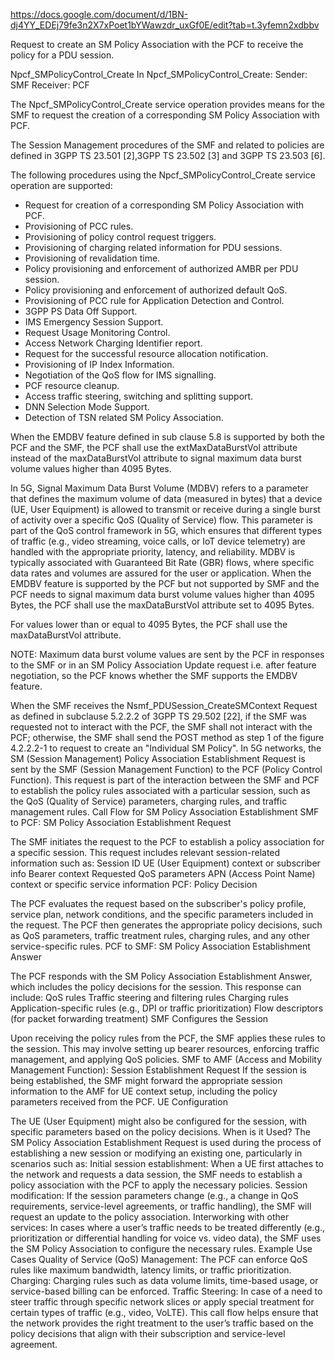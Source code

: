 https://docs.google.com/document/d/1BN-dj4YY_EDEj79fe3n2X7xPoet1bYWawzdr_uxGf0E/edit?tab=t.3yfemn2xdbbv

Request to create an SM Policy Association with
the PCF to receive the policy for a PDU session.

Npcf_SMPolicyControl_Create
In Npcf_SMPolicyControl_Create:
Sender: SMF
Receiver: PCF

The Npcf_SMPolicyControl_Create service operation provides means for the SMF to request the creation of a corresponding SM Policy Association with PCF.

The Session Management procedures of the SMF and related to policies are defined in 3GPP TS 23.501 [2],3GPP TS 23.502 [3] and 3GPP TS 23.503 [6].

The following procedures using the Npcf_SMPolicyControl_Create service operation are supported:

- Request for creation of a corresponding SM Policy Association with PCF.
- Provisioning of PCC rules.
- Provisioning of policy control request triggers.
- Provisioning of charging related information for PDU sessions.
- Provisioning of revalidation time.
- Policy provisioning and enforcement of authorized AMBR per PDU session.
- Policy provisioning and enforcement of authorized default QoS.
- Provisioning of PCC rule for Application Detection and Control.
- 3GPP PS Data Off Support.
- IMS Emergency Session Support.
- Request Usage Monitoring Control.
- Access Network Charging Identifier report.
- Request for the successful resource allocation notification.
- Provisioning of IP Index Information.
- Negotiation of the QoS flow for IMS signalling.
- PCF resource cleanup.
- Access traffic steering, switching and splitting support.
- DNN Selection Mode Support.
- Detection of TSN related SM Policy Association. 

When the EMDBV feature defined in sub clause 5.8 is supported by both the PCF and the SMF, the PCF shall use the extMaxDataBurstVol attribute instead of the maxDataBurstVol attribute to signal maximum data burst volume values higher than 4095 Bytes.

In 5G, Signal Maximum Data Burst Volume (MDBV) refers to a parameter that defines the maximum volume of data (measured in bytes) that a device (UE, User Equipment) is allowed to transmit or receive during a single burst of activity over a specific QoS (Quality of Service) flow.
This parameter is part of the QoS control framework in 5G, which ensures that different types of traffic (e.g., video streaming, voice calls, or IoT device telemetry) are handled with the appropriate priority, latency, and reliability. MDBV is typically associated with Guaranteed Bit Rate (GBR) flows, where specific data rates and volumes are assured for the user or application.
When the EMDBV feature is supported by the PCF but not supported by SMF and the PCF needs to signal maximum data burst volume values higher than 4095 Bytes, the PCF shall use the maxDataBurstVol attribute set to 4095 Bytes.

For values lower than or equal to 4095 Bytes, the PCF shall use the maxDataBurstVol attribute.

NOTE: Maximum data burst volume values are sent by the PCF in responses to the SMF or in an SM Policy Association Update request i.e. after feature negotiation, so the PCF knows whether the SMF supports the EMDBV feature. 


When the SMF receives the Nsmf_PDUSession_CreateSMContext Request as defined in subclause 5.2.2.2 of 3GPP TS 29.502 [22], if the SMF was requested not to interact with the PCF, the SMF shall not interact with the PCF; otherwise, the SMF shall send the POST method as step 1 of the figure 4.2.2.2-1 to request to create an "Individual SM Policy". 
In 5G networks, the SM (Session Management) Policy Association Establishment Request is sent by the SMF (Session Management Function) to the PCF (Policy Control Function). This request is part of the interaction between the SMF and PCF to establish the policy rules associated with a particular session, such as the QoS (Quality of Service) parameters, charging rules, and traffic management rules.
Call Flow for SM Policy Association Establishment
SMF to PCF: SM Policy Association Establishment Request


The SMF initiates the request to the PCF to establish a policy association for a specific session. This request includes relevant session-related information such as:
Session ID
UE (User Equipment) context or subscriber info
Bearer context
Requested QoS parameters
APN (Access Point Name) context or specific service information
PCF: Policy Decision


The PCF evaluates the request based on the subscriber's policy profile, service plan, network conditions, and the specific parameters included in the request.
The PCF then generates the appropriate policy decisions, such as QoS parameters, traffic treatment rules, charging rules, and any other service-specific rules.
PCF to SMF: SM Policy Association Establishment Answer


The PCF responds with the SM Policy Association Establishment Answer, which includes the policy decisions for the session.
This response can include:
QoS rules
Traffic steering and filtering rules
Charging rules
Application-specific rules (e.g., DPI or traffic prioritization)
Flow descriptors (for packet forwarding treatment)
SMF Configures the Session


Upon receiving the policy rules from the PCF, the SMF applies these rules to the session. This may involve setting up bearer resources, enforcing traffic management, and applying QoS policies.
SMF to AMF (Access and Mobility Management Function): Session Establishment Request
If the session is being established, the SMF might forward the appropriate session information to the AMF for UE context setup, including the policy parameters received from the PCF.
UE Configuration


The UE (User Equipment) might also be configured for the session, with specific parameters based on the policy decisions.
When is it Used?
The SM Policy Association Establishment Request is used during the process of establishing a new session or modifying an existing one, particularly in scenarios such as:
Initial session establishment: When a UE first attaches to the network and requests a data session, the SMF needs to establish a policy association with the PCF to apply the necessary policies.
Session modification: If the session parameters change (e.g., a change in QoS requirements, service-level agreements, or traffic handling), the SMF will request an update to the policy association.
Interworking with other services: In cases where a user’s traffic needs to be treated differently (e.g., prioritization or differential handling for voice vs. video data), the SMF uses the SM Policy Association to configure the necessary rules.
Example Use Cases
Quality of Service (QoS) Management: The PCF can enforce QoS rules like maximum bandwidth, latency limits, or traffic prioritization.
Charging: Charging rules such as data volume limits, time-based usage, or service-based billing can be enforced.
Traffic Steering: In case of a need to steer traffic through specific network slices or apply special treatment for certain types of traffic (e.g., video, VoLTE).
This call flow helps ensure that the network provides the right treatment to the user’s traffic based on the policy decisions that align with their subscription and service-level agreement.

